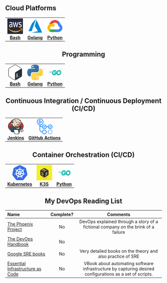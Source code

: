 ## Cloud Platforms
<center>
<table>
  <tr>
    <td align="center"><a href="resources/aws.md"><img src="images/aws.png" width="50px;" height="50px;" alt="AWS"/><br /><b>Bash</b></a></td>
    <td align="center"><a href="resources/azure.md"><img src="images/azure.png" width="50px;" height="50px;" alt="Azure"/><br /><b>Golang</b></a></td>
    <td align="center"><a href="resources/gcp.md"><img src="images/gcp.png" width="50px;" height="50px;" alt="GCP"/><br /><b>Python</b></a></td>  </tr>
  </tr>
</table>

## Programming
<center>
<table>
  <tr>
    <td align="center"><a href="resources/bash.md"><img src="images/bash.png" width="50px;" height="50px;" alt="Bash"/><br /><b>Bash</b></a></td>
    <td align="center"><a href="resources/golang.md"><img src="images/python.png" width="50px;" height="50px;" alt="Golang"/><br /><b>Golang</b></a></td>
    <td align="center"><a href="resources/python.md"><img src="images/go.png" width="50px;" height="50px;" alt="Python"/><br /><b>Python</b></a></td>  </tr>
  </tr>
</table>
</center>

##  Continuous Integration / Continuous Deployment (CI/CD)
<center>
<table>
  <tr>
    <td align="center"><a href="resources/jenkins.md"><img src="images/jenkins.png" width="50px;" height="50px;" alt="Jenkins"/><br /><b>Jenkins</b></a></td>
    <td align="center"><a href="resources/githubactions.md"><img src="images/actions.png" width="50px;" height="50px;" alt="GitHub Actions"/><br /><b>GitHub Actions</b></a></td>
  </tr>
</table>
</center>

##  Container Orchestration (CI/CD)
<center>
<table>
  <tr>
    <td align="center"><a href="resources/kubernetes.md"><img src="images/kubernetes.png" width="50px;" height="50px;" alt="Kubernetes"/><br /><b>Kubernetes</b></a></td>
    <td align="center"><a href="resources/k3s.md"><img src="images/k3s.png" width="50px;" height="50px;" alt="K3S"/><br /><b>K3S</b></a></td>
    <td align="center"><a href="resources/python.md"><img src="images/go.png" width="50px;" height="50px;" alt="Python"/><br /><b>Python</b></a></td>  </tr>
  </tr>
</table>
</center>

## My DevOps Reading List
Name | Complete? | Comments
:------|:------:|:------:
[The Phoenix Project](https://www.amazon.com/Phoenix-Project-DevOps-Helping-Business/dp/1942788290) | No | DevOps explained through a story of a fictional company on the brink of a failure
[The DevOps Handbook](https://www.amazon.com/dp/1942788002) | No |
[Google SRE books](https://landing.google.com/sre/books) | No | Very detailed books on the theory and also practice of SRE
[Essential Infrastructure as Code](https://www.manning.com/books/essential-infrastructure-as-code) | No | VBook about automating software infrastructure by capturing desired configurations as a set of scripts.

